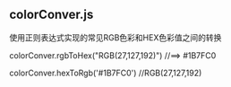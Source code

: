 
colorConver.js
--------------

使用正则表达式实现的常见RGB色彩和HEX色彩值之间的转换

colorConver.rgbToHex("RGB(27,127,192)") //==> #1B7FC0

colorConver.hexToRgb('#1B7FC0') //RGB(27,127,192)

